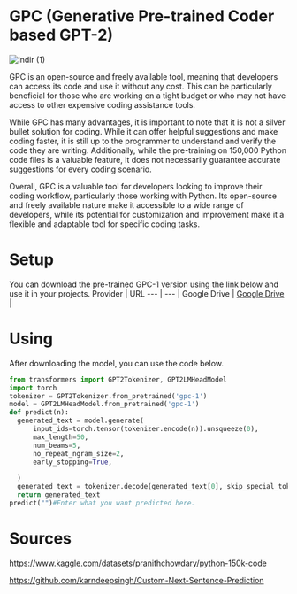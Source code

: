 # GPC (Generative Pre-trained Coder based GPT-2)
![indir (1)](https://i.hizliresim.com/hdcugjz.png)

GPC is an open-source and freely available tool, meaning that developers can access its code and use it without any cost. This can be particularly beneficial for those who are working on a tight budget or who may not have access to other expensive coding assistance tools.

While GPC has many advantages, it is important to note that it is not a silver bullet solution for coding. While it can offer helpful suggestions and make coding faster, it is still up to the programmer to understand and verify the code they are writing. Additionally, while the pre-training on 150,000 Python code files is a valuable feature, it does not necessarily guarantee accurate suggestions for every coding scenario.

Overall, GPC is a valuable tool for developers looking to improve their coding workflow, particularly those working with Python. Its open-source and freely available nature make it accessible to a wide range of developers, while its potential for customization and improvement make it a flexible and adaptable tool for specific coding tasks.
# Setup
You can download the pre-trained GPC-1 version using the link below and use it in your projects.
Provider | URL
--- | --- |
Google Drive | [Google Drive](https://drive.google.com/drive/folders/1l2rpWAgTldKkjKPFqws5LRwzqMxG8a_w?usp=sharing) |

# Using

After downloading the model, you can use the code below.
```python
from transformers import GPT2Tokenizer, GPT2LMHeadModel
import torch
tokenizer = GPT2Tokenizer.from_pretrained('gpc-1')
model = GPT2LMHeadModel.from_pretrained('gpc-1')
def predict(n):
  generated_text = model.generate(
      input_ids=torch.tensor(tokenizer.encode(n)).unsqueeze(0),
      max_length=50,
      num_beams=5,
      no_repeat_ngram_size=2,
      early_stopping=True,
      
  )
  generated_text = tokenizer.decode(generated_text[0], skip_special_tokens=True)
  return generated_text
predict("")#Enter what you want predicted here.

```
# Sources
https://www.kaggle.com/datasets/pranithchowdary/python-150k-code

https://github.com/karndeepsingh/Custom-Next-Sentence-Prediction
